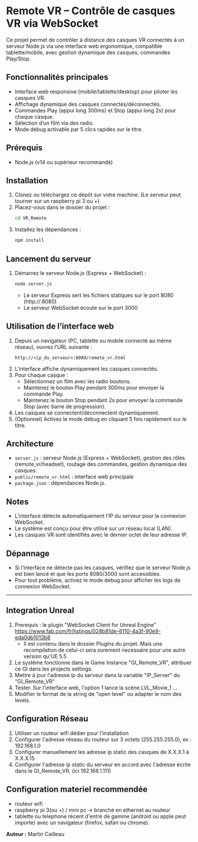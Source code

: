 # Remote VR – Contrôle de casques VR via WebSocket

Ce projet permet de contrôler à distance des casques VR connectés à un serveur Node.js via une interface web ergonomique, compatible tablette/mobile, avec gestion dynamique des casques, commandes Play/Stop.

## Fonctionnalités principales
- Interface web responsive (mobile/tablette/desktop) pour piloter les casques VR.
- Affichage dynamique des casques connectés/déconnectés.
- Commandes Play (appui long 300ms) et Stop (appui long 2s) pour chaque casque.
- Sélection d’un film via des radio.
- Mode debug activable par 5 clics rapides sur le titre.

## Prérequis
- Node.js (v14 ou supérieur recommandé)

## Installation
1. Clonez ou téléchargez ce dépôt sur votre machine. (Le serveur peut tourner sur un raspberry pi 3 ou +)
2. Placez-vous dans le dossier du projet :
   ```bash
   cd VR_Remote
   ```
3. Installez les dépendances :
   ```bash
   npm install
   ```

## Lancement du serveur
1. Démarrez le serveur Node.js (Express + WebSocket) :
   ```bash
   node server.js
   ```
   - Le serveur Express sert les fichiers statiques sur le port 8080 (http://<ip>:8080)
   - Le serveur WebSocket écoute sur le port 3000

## Utilisation de l’interface web
1. Depuis un navigateur (PC, tablette ou mobile connecté au même réseau), ouvrez l’URL suivante :
   ```
   http://<ip_du_serveur>:8080/remote_vr.html
   ```
2. L’interface affiche dynamiquement les casques connectés.
3. Pour chaque casque :
   - Sélectionnez un film avec les radio boutons.
   - Maintenez le bouton Play pendant 300ms pour envoyer la commande Play.
   - Maintenez le bouton Stop pendant 2s pour envoyer la commande Stop (avec barre de progression).
4. Les casques se connectent/déconnectent dynamiquement.
5. (Optionnel) Activez le mode debug en cliquant 5 fois rapidement sur le titre.

## Architecture
- `server.js` : serveur Node.js (Express + WebSocket), gestion des rôles (remote_vr/headset), routage des commandes, gestion dynamique des casques.
- `public/remote_vr.html` : interface web principale
- `package.json` : dépendances Node.js.

## Notes
- L’interface détecte automatiquement l’IP du serveur pour la connexion WebSocket.
- Le système est conçu pour être utilisé sur un réseau local (LAN).
- Les casques VR sont identifiés avec le dernier octet de leur adresse IP.

## Dépannage
- Si l’interface ne détecte pas les casques, vérifiez que le serveur Node.js est bien lancé et que les ports 8080/3000 sont accessibles.
- Pour tout problème, activez le mode debug pour afficher les logs de connexion WebSocket.

---

## Integration Unreal
1. Prerequis : le plugin "WebSocket Client for Unreal Engine" https://www.fab.com/fr/listings/028b81de-6110-4a3f-90e9-eda0db1013b8
    - Il est contenu dans le dossier Plugins du projet. Mais une recompilation de celui-ci sera surement necessaire pour une autre version qu'UE 5.5
2. Le système fonctionne dans le Game Instance "GI_Remote_VR", attribuer ce GI dans les projects settings.
3. Mettre à jour l'adresse ip du serveur dans la variable "IP_Server" du "GI_Remote_VR"
4. Tester. Sur l'interface web, l'option 1 lance la scène LVL_Movie_1 ... 
5. Modifier le format de la string de "open level" ou adapter le nom des levels.

## Configuration Réseau
1. Utiliser un routeur wifi dédier pour l'installation
2. Configurer l'adresse réseau du routeur sur 3 octets (255.255.255.0), ex : 192.168.1.0
3. Configurer manuellement les adresse ip static des casques de X.X.X.1 à X.X.X.15
4. Configurer l'adresse ip static du serveur en accord avec l'adresse écrite dans le GI_Remote_VR, (ici 192.168.1.111)

## Configuration materiel recommendée
- routeur wifi
- raspberry pi 3(ou +) / mini pc -> branché en ethernet au routeur
- tablette ou telephone récent d'entré de gamme (android ou apple peut importe) avec un navigateur (firefox, safari ou chrome).

**Auteur :** Martin Cailleau
